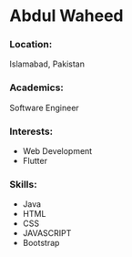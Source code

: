 # Abdul Waheed

### Location:

Islamabad, Pakistan

### Academics:

Software Engineer

### Interests:

- Web Development
- Flutter

### Skills:

- Java
- HTML
- CSS
- JAVASCRIPT
- Bootstrap


